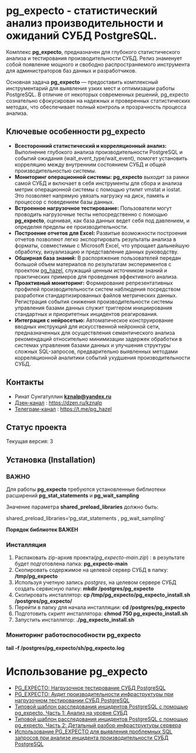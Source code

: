 # pg_expecto - статистический анализ производительности и ожиданий СУБД PostgreSQL.
Комплекс **pg_expecto**, предназначен для глубокого статистического анализа и тестирования производительности СУБД. Релиз знаменует собой появление мощного и свободно распространяемого инструмента для администраторов баз данных и разработчиков.

Основная задача **pg_expecto** — предоставить комплексный инструментарий для выявления узких мест и оптимизации работы PostgreSQL. В отличие от некоторых современных решений, pg_expecto сознательно сфокусирован на надежных и проверенных статистических методах, что обеспечивает полный контроль и прозрачность процесса анализа.

## Ключевые особенности pg_expecto
- **Всесторонний статистический и корреляционный анализ:** Выполнение глубокого анализа производительности PostgreSQL и событий ожидания (wait_event_type/wait_event), помогет установить корреляцию между внутренним состоянием СУБД и общей производительностью системы.
- **Мониторинг операционной системы:** **pg_expecto** выходит за рамки самой СУБД и включает в себя инструменты для сбора и анализа метрик операционной системы с помощью утилит vmstat и iostat. Это позволяет напрямую увязать нагрузку на диск, память и процессор с поведением базы данных.
- **Встроенное нагрузочное тестирование:** Пользователи могут проводить нагрузочные тесты непосредственно с помощью **pg_expecto**, оценивая, как база данных ведет себя под давлением, и определяя пределы ее производительности.
- **Построение отчетов для Excel:** Развитые возможности построения отчетов позволяют легко экспортировать результаты анализа в форматы, совместимые с Microsoft Excel, что упрощает дальнейшую обработку, визуализацию и представление данных руководству.
- **Обширная база знаний:** В распоряжение пользователей передан большой объем материалов по результатам экспериментов с проектом [pg_hazel](https://dzen.ru/suite/009d4a06-f053-4377-8fdc-76721bf79c50), служащий ценным источником знаний и практических примеров для проведения эффективного анализа.
- **Проактивный мониторинг:** Формирование репрезентативных профилей производительности систем наблюдения посредством разработки стандартизированных файлов метрических данных. Регистрация события снижения производительности системы управления базами данных служит триггером инициирования стандартных и приоритетных инцидентов реагирования.
- **Интеграция с нейросетью:** Автоматическое конструирование вводных инструкций для искусственной нейронной сети, предназначенных для осуществления семантического анализа рекомендаций относительно минимизации задержек обработки в системах управления базами данных и улучшения структуры сложных SQL-запросов, предварительно выявленных методами корреляционной аналитики событий ухудшения производительности СУБД.

## Контакты
- Ринат Сунгатуллин **kznalp@yandex.ru**
- [Дзен-канал](https://dzen.ru/kznalp) : https://dzen.ru/kznalp
- [Телеграм-канал](https://t.me/pg_hazel) : https://t.me/pg_hazel

## Статус проекта
Текущая версия: 3

## Установка (Installation)
### ВАЖНО
Для работы **pg_expecto** требуются установленные библиотеки расширений **pg_stat_statements** и **pg_wait_sampling**

Значение параметра **shared_preload_libraries** должно быть:

shared_preload_libraries=‘pg_stat_statements , pg_wait_sampling’

**Порядок библиотек ВАЖЕН**
### Инсталляция
1. Распаковать zip-архив проекта(*pg_expecto-main.zip*) : в результате будет подготовлена папка: **pg_expecto-main**
2. Скопировать содержимое на целевой сервер СУБД в папку: **/tmp/pg_expecto**
3. Используя учетную запись *postgres*, на целевом сервере СУБД cоздать сервисную папку: **mkdir /postgres/pg_expecto**
4. Скопировать инсталлятор: **cp /tmp/pg_expecto/pg_expecto_install.sh /postgres/pg_expecto/**
5. Перейти в папку для начала инсталляции: **cd /postgres/pg_expecto**
6. Подготовить скрипт инсталлятора: **chmod 750 pg_expecto_install.sh**
7. Запустить инсталлятор: **./pg_expecto_install.sh**

### Мониторинг работоспособности pg_expecto
**tail -f /postgres/pg_expecto/sh/pg_expecto.log**

# Использование pg_expecto

- [PG_EXPECTO: Нагрузочное тестирование СУБД PostgreSQL](https://dzen.ru/a/aO90kwEztw-GQVba)
- [PG_EXPECTO: Аудит производительности инфраструктуры при нагрузочном тестировании СУБД PostgreSQL](https://dzen.ru/a/aPmymHYePCkukP3p)
- [Типовой шаблон расследования инцидентов PostgreSQL с помощью pg_expecto. Часть 1: Анализ на уровне СУБД](https://dzen.ru/a/aPyyCU9YvyBsSWJh)
- [Типовой шаблон расследования инцидентов PostgreSQL с помощью pg_expecto. Часть 2: Детальный разбор инфраструктуры сервера](https://dzen.ru/a/aPzDp3M5O3zp2aZ1)
- [Использование PG_EXPECTO для выявления проблемных SQL запросов при анализе инцидента производительности СУБД PostgreSQL](https://dzen.ru/a/aQX74beixXl2XCfR?share_to=link)
